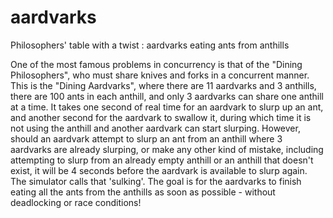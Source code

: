 # aardvarks
Philosophers' table with a twist : aardvarks eating ants from anthills

One of the most famous problems in concurrency is that of the "Dining Philosophers", who must share knives and forks in a concurrent manner.
This is the "Dining Aardvarks", where there are 11 aardvarks and 3 anthills, there are 100 ants in each anthill, and only 3 aardvarks can share one anthill at a time. It takes one second of real time for an aardvark to slurp up an ant, and another second for the aardvark to swallow it, during which time it is not using the anthill and another aardvark can start slurping. However, should an aardvark attempt to slurp an ant from an anthill where 3 aardvarks are already slurping, or make any other kind of mistake, including attempting to slurp from an already empty anthill or an anthill that doesn't exist, it will be 4 seconds before the aardvark is available to slurp again. The simulator calls that 'sulking'. The goal is for the aardvarks to finish eating all the ants from the anthills as soon as possible - without deadlocking or race conditions!



